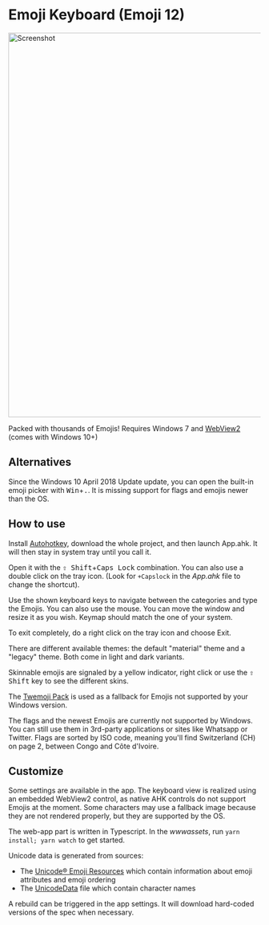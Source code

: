 Emoji Keyboard (Emoji 12)
==============
<img alt="Screenshot" src="https://i.imgur.com/rJFlKDm.png" width="766" />

Packed with thousands of Emojis!
Requires Windows 7
and [WebView2](https://go.microsoft.com/fwlink/p/?LinkId=2124703) (comes with Windows 10+)

Alternatives
------------
Since the Windows 10 April 2018 Update update, you can open the built-in emoji picker with <kbd>Win</kbd>+<kbd>.</kbd>. It is missing support for flags and emojis newer than the OS.

How to use
----------
Install [Autohotkey](https://autohotkey.com/), download the whole project, and then launch App.ahk. It will then stay in system tray until you call it.

Open it with the <kbd>⇧ Shift</kbd>+<kbd>Caps Lock</kbd> combination.
You can also use a double click on the tray icon. (Look for `+Capslock` in the *App.ahk* file to change the shortcut).

Use the shown keyboard keys to navigate between the categories and type the Emojis. You can also use the mouse. You can move the window and resize it as you wish.
Keymap should match the one of your system.

To exit completely, do a right click on the tray icon and choose Exit.

There are different available themes: the default "material" theme and a "legacy" theme. Both come in light and dark variants.

Skinnable emojis are signaled by a yellow indicator, right click or use the <kbd>⇧ Shift</kbd> key to see the different skins.

The [Twemoji Pack](https://github.com/twitter/twemoji) is used as a fallback for Emojis not supported by your Windows version.

The flags and the newest Emojis are currently not supported by Windows. You can still use them in 3rd-party applications or sites like Whatsapp or Twitter.
Flags are sorted by ISO code, meaning you'll find Switzerland (CH) on page 2, between Congo and Côte d'Ivoire.

Customize
---------
Some settings are available in the app.
The keyboard view is realized using an embedded WebView2 control, as native AHK controls do not support Emojis at the moment.
Some characters may use a fallback image because they are not rendered properly, but they are supported by the OS.

The web-app part is written in Typescript.
In the *wwwassets*, run `yarn install; yarn watch` to get started.

Unicode data is generated from sources:
- The [Unicode® Emoji Resources](http://unicode.org/emoji/) which contain information about emoji attributes and emoji ordering
- The [UnicodeData](http://unicode.org/Public/3.0-Update/UnicodeData-3.0.0.html) file which contain character names

A rebuild can be triggered in the app settings. It will download hard-coded versions of the spec when necessary.

